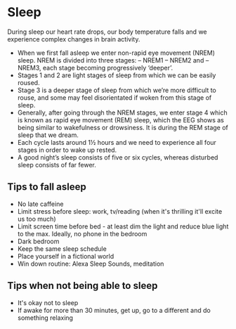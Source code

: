 # Sleep
During sleep our heart rate drops, our body temperature falls and we experience complex changes in brain activity.
- When we first fall asleep we enter non-rapid eye movement (NREM) sleep. NREM is divided into three stages: – NREM1 – NREM2 and – NREM3, each stage becoming progressively ‘deeper’.
- Stages 1 and 2 are light stages of sleep from which we can be easily roused.
- Stage 3 is a deeper stage of sleep from which we’re more difficult to rouse, and some may feel disorientated if woken from this stage of sleep.
- Generally, after going through the NREM stages, we enter stage 4 which is known as rapid eye movement (REM) sleep, which the EEG shows as being similar to wakefulness or drowsiness. It is during the REM stage of sleep that we dream.
- Each cycle lasts around 1½ hours and we need to experience all four stages in order to wake up rested.
- A good night’s sleep consists of five or six cycles, whereas disturbed sleep consists of far fewer.

## Tips to fall asleep
- No late caffeine
- Limit stress before sleep: work, tv/reading (when it's thrilling it'll excite us too much)
- Limit screen time before bed - at least dim the light and reduce blue light to the max. Ideally, no phone in the bedroom
- Dark bedroom
- Keep the same sleep schedule
- Place yourself in a fictional world 
- Win down routine: Alexa Sleep Sounds, meditation

## Tips when not being able to sleep
- It's okay not to sleep
- If awake for more than 30 minutes, get up, go to a different and do something relaxing